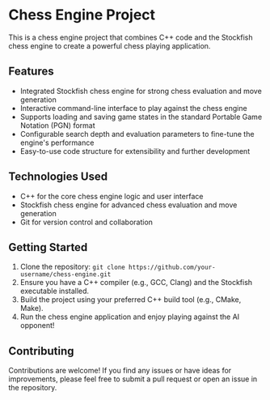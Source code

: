 # Chess Engine Project

This is a chess engine project that combines C++ code and the Stockfish chess engine to create a powerful chess playing application.

## Features

- Integrated Stockfish chess engine for strong chess evaluation and move generation
- Interactive command-line interface to play against the chess engine
- Supports loading and saving game states in the standard Portable Game Notation (PGN) format
- Configurable search depth and evaluation parameters to fine-tune the engine's performance
- Easy-to-use code structure for extensibility and further development

## Technologies Used

- C++ for the core chess engine logic and user interface
- Stockfish chess engine for advanced chess evaluation and move generation
- Git for version control and collaboration

## Getting Started

1. Clone the repository: `git clone https://github.com/your-username/chess-engine.git`
2. Ensure you have a C++ compiler (e.g., GCC, Clang) and the Stockfish executable installed.
3. Build the project using your preferred C++ build tool (e.g., CMake, Make).
4. Run the chess engine application and enjoy playing against the AI opponent!

## Contributing

Contributions are welcome! If you find any issues or have ideas for improvements, please feel free to submit a pull request or open an issue in the repository.
